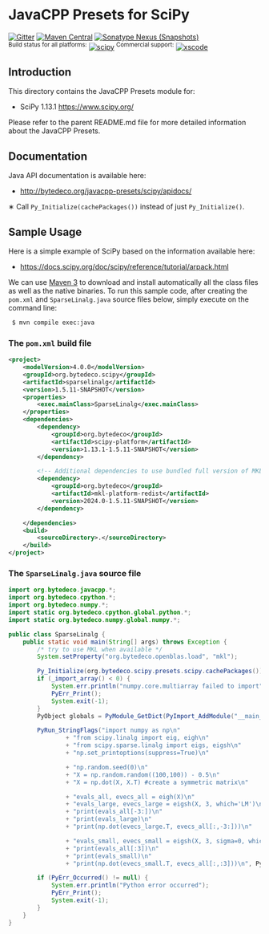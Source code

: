 JavaCPP Presets for SciPy
=========================

[![Gitter](https://badges.gitter.im/bytedeco/javacpp.svg)](https://gitter.im/bytedeco/javacpp) [![Maven Central](https://maven-badges.herokuapp.com/maven-central/org.bytedeco/scipy/badge.svg)](https://maven-badges.herokuapp.com/maven-central/org.bytedeco/scipy) [![Sonatype Nexus (Snapshots)](https://img.shields.io/nexus/s/https/oss.sonatype.org/org.bytedeco/scipy.svg)](http://bytedeco.org/builds/)  
<sup>Build status for all platforms:</sup> [![scipy](https://github.com/bytedeco/javacpp-presets/workflows/scipy/badge.svg)](https://github.com/bytedeco/javacpp-presets/actions?query=workflow%3Ascipy)  <sup>Commercial support:</sup> [![xscode](https://img.shields.io/badge/Available%20on-xs%3Acode-blue?style=?style=plastic&logo=appveyor&logo=data:image/png;base64,iVBORw0KGgoAAAANSUhEUgAAAEAAAABACAMAAACdt4HsAAAAGXRFWHRTb2Z0d2FyZQBBZG9iZSBJbWFnZVJlYWR5ccllPAAAAAZQTFRF////////VXz1bAAAAAJ0Uk5T/wDltzBKAAAAlUlEQVR42uzXSwqAMAwE0Mn9L+3Ggtgkk35QwcnSJo9S+yGwM9DCooCbgn4YrJ4CIPUcQF7/XSBbx2TEz4sAZ2q1RAECBAiYBlCtvwN+KiYAlG7UDGj59MViT9hOwEqAhYCtAsUZvL6I6W8c2wcbd+LIWSCHSTeSAAECngN4xxIDSK9f4B9t377Wd7H5Nt7/Xz8eAgwAvesLRjYYPuUAAAAASUVORK5CYII=)](https://xscode.com/bytedeco/javacpp-presets)


Introduction
------------
This directory contains the JavaCPP Presets module for:

 * SciPy 1.13.1  https://www.scipy.org/

Please refer to the parent README.md file for more detailed information about the JavaCPP Presets.


Documentation
-------------
Java API documentation is available here:

 * http://bytedeco.org/javacpp-presets/scipy/apidocs/

&lowast; Call `Py_Initialize(cachePackages())` instead of just `Py_Initialize()`.


Sample Usage
------------
Here is a simple example of SciPy based on the information available here:

 * https://docs.scipy.org/doc/scipy/reference/tutorial/arpack.html

We can use [Maven 3](http://maven.apache.org/) to download and install automatically all the class files as well as the native binaries. To run this sample code, after creating the `pom.xml` and `SparseLinalg.java` source files below, simply execute on the command line:
```bash
 $ mvn compile exec:java
```

### The `pom.xml` build file
```xml
<project>
    <modelVersion>4.0.0</modelVersion>
    <groupId>org.bytedeco.scipy</groupId>
    <artifactId>sparselinalg</artifactId>
    <version>1.5.11-SNAPSHOT</version>
    <properties>
        <exec.mainClass>SparseLinalg</exec.mainClass>
    </properties>
    <dependencies>
        <dependency>
            <groupId>org.bytedeco</groupId>
            <artifactId>scipy-platform</artifactId>
            <version>1.13.1-1.5.11-SNAPSHOT</version>
        </dependency>

        <!-- Additional dependencies to use bundled full version of MKL -->
        <dependency>
            <groupId>org.bytedeco</groupId>
            <artifactId>mkl-platform-redist</artifactId>
            <version>2024.0-1.5.11-SNAPSHOT</version>
        </dependency>

    </dependencies>
    <build>
        <sourceDirectory>.</sourceDirectory>
    </build>
</project>
```

### The `SparseLinalg.java` source file
```java
import org.bytedeco.javacpp.*;
import org.bytedeco.cpython.*;
import org.bytedeco.numpy.*;
import static org.bytedeco.cpython.global.python.*;
import static org.bytedeco.numpy.global.numpy.*;

public class SparseLinalg {
    public static void main(String[] args) throws Exception {
        /* try to use MKL when available */
        System.setProperty("org.bytedeco.openblas.load", "mkl");

        Py_Initialize(org.bytedeco.scipy.presets.scipy.cachePackages());
        if (_import_array() < 0) {
            System.err.println("numpy.core.multiarray failed to import");
            PyErr_Print();
            System.exit(-1);
        }
        PyObject globals = PyModule_GetDict(PyImport_AddModule("__main__"));

        PyRun_StringFlags("import numpy as np\n"
                + "from scipy.linalg import eig, eigh\n"
                + "from scipy.sparse.linalg import eigs, eigsh\n"
                + "np.set_printoptions(suppress=True)\n"

                + "np.random.seed(0)\n"
                + "X = np.random.random((100,100)) - 0.5\n"
                + "X = np.dot(X, X.T) #create a symmetric matrix\n"

                + "evals_all, evecs_all = eigh(X)\n"
                + "evals_large, evecs_large = eigsh(X, 3, which='LM')\n"
                + "print(evals_all[-3:])\n"
                + "print(evals_large)\n"
                + "print(np.dot(evecs_large.T, evecs_all[:,-3:]))\n"

                + "evals_small, evecs_small = eigsh(X, 3, sigma=0, which='LM')\n"
                + "print(evals_all[:3])\n"
                + "print(evals_small)\n"
                + "print(np.dot(evecs_small.T, evecs_all[:,:3]))\n", Py_file_input, globals, globals, null);

        if (PyErr_Occurred() != null) {
            System.err.println("Python error occurred");
            PyErr_Print();
            System.exit(-1);
        }
    }
}
```
